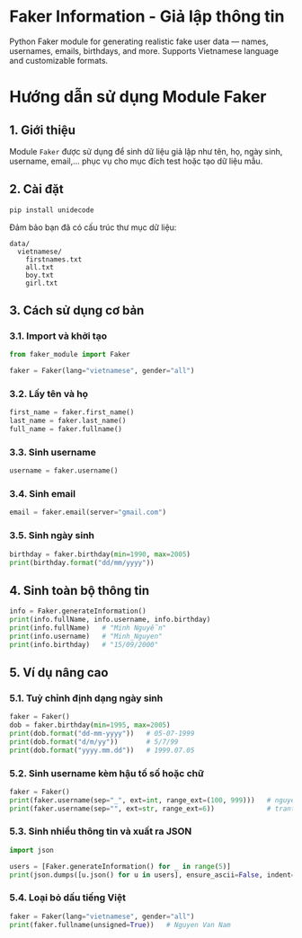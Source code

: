 # Faker Information - Giả lập thông tin
Python Faker module for generating realistic fake user data — names, usernames, emails, birthdays, and more. Supports Vietnamese language and customizable formats.

# Hướng dẫn sử dụng Module Faker

## 1. Giới thiệu
Module `Faker` được sử dụng để sinh dữ liệu giả lập như tên, họ, ngày sinh, username, email,... phục vụ cho mục đích test hoặc tạo dữ liệu mẫu.

## 2. Cài đặt
```bash
pip install unidecode
```
Đảm bảo bạn đã có cấu trúc thư mục dữ liệu:
```
data/
  vietnamese/
    firstnames.txt
    all.txt
    boy.txt
    girl.txt
```

## 3. Cách sử dụng cơ bản

### 3.1. Import và khởi tạo
```python
from faker_module import Faker

faker = Faker(lang="vietnamese", gender="all")
```

### 3.2. Lấy tên và họ
```python
first_name = faker.first_name()
last_name = faker.last_name()
full_name = faker.fullname()
```

### 3.3. Sinh username
```python
username = faker.username()
```

### 3.4. Sinh email
```python
email = faker.email(server="gmail.com")
```

### 3.5. Sinh ngày sinh
```python
birthday = faker.birthday(min=1990, max=2005)
print(birthday.format("dd/mm/yyyy"))
```

## 4. Sinh toàn bộ thông tin
```python
info = Faker.generateInformation()
print(info.fullName, info.username, info.birthday)
print(info.fullName)   # "Minh Nguyễn"
print(info.username)   # "Minh_Nguyen"
print(info.birthday)   # "15/09/2000"
```

## 5. Ví dụ nâng cao

### 5.1. Tuỳ chỉnh định dạng ngày sinh
```python
faker = Faker()
dob = faker.birthday(min=1995, max=2005)
print(dob.format("dd-mm-yyyy"))   # 05-07-1999
print(dob.format("d/m/yy"))       # 5/7/99
print(dob.format("yyyy.mm.dd"))   # 1999.07.05
```

### 5.2. Sinh username kèm hậu tố số hoặc chữ
```python
faker = Faker()
print(faker.username(sep="_", ext=int, range_ext=(100, 999)))   # nguyen_hoang_472
print(faker.username(sep="", ext=str, range_ext=6))             # tranthaoAbX9kP
```

### 5.3. Sinh nhiều thông tin và xuất ra JSON
```python
import json

users = [Faker.generateInformation() for _ in range(5)]
print(json.dumps([u.json() for u in users], ensure_ascii=False, indent=2))
```

### 5.4. Loại bỏ dấu tiếng Việt
```python
faker = Faker(lang="vietnamese", gender="all")
print(faker.fullname(unsigned=True))   # Nguyen Van Nam
```
